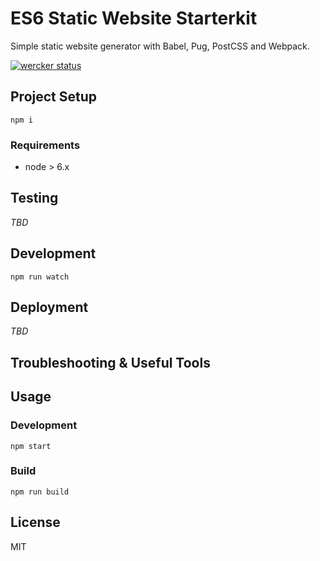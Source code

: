 # ES6 Static Website Starterkit

Simple static website generator with Babel, Pug, PostCSS and Webpack.

[![wercker status](https://app.wercker.com/status/d3866d6e2f54f74746d22f7fb8ca285e/s "wercker status")](https://app.wercker.com/project/bykey/d3866d6e2f54f74746d22f7fb8ca285e)

## Project Setup

`npm i`

### Requirements

- node > 6.x

## Testing

_TBD_

## Development

`npm run watch`

## Deployment

_TBD_

## Troubleshooting & Useful Tools


## Usage

### Development

`npm start`

### Build

`npm run build`

## License

MIT
